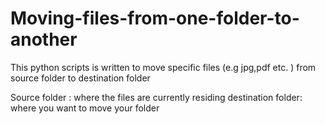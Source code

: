 # Moving-files-from-one-folder-to-another
This python scripts is written to move specific files (e.g jpg,pdf etc. ) from source folder to destination folder

Source folder : where the files are currently residing 
destination folder: where you want to move your folder
